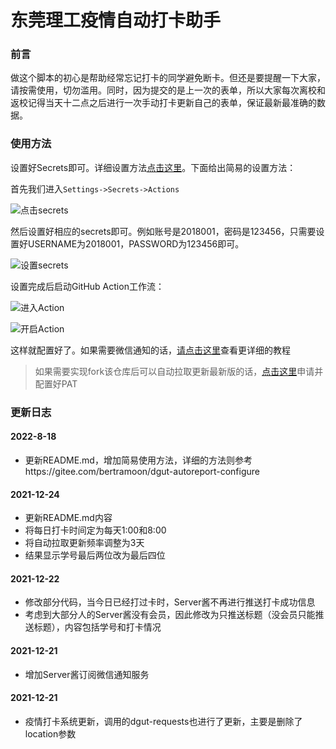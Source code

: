 # 东莞理工疫情自动打卡助手

### 前言
做这个脚本的初心是帮助经常忘记打卡的同学避免断卡。但还是要提醒一下大家，请按需使用，切勿滥用。同时，因为提交的是上一次的表单，所以大家每次离校和返校记得当天十二点之后进行一次手动打卡更新自己的表单，保证最新最准确的数据。


### 使用方法
设置好Secrets即可。详细设置方法[点击这里](https://gitee.com/bertramoon/dgut-autoreport-configure)。下面给出简易的设置方法：

首先我们进入`Settings->Secrets->Actions`

![点击secrets](https://gitee.com/bertramoon/img/raw/master/Auto_Report/%E8%AE%BE%E7%BD%AEsecrets.png)


然后设置好相应的secrets即可。例如账号是2018001，密码是123456，只需要设置好USERNAME为2018001，PASSWORD为123456即可。

![设置secrets](https://img-blog.csdnimg.cn/706476d5d770472c8aa472383602cce6.png)

设置完成后启动GitHub Action工作流：

![进入Action](https://img-blog.csdnimg.cn/829ab2c53b0d49bf95daa68fe5f5d0b2.png)

![开启Action](https://img-blog.csdnimg.cn/9a243b9d9d4c420d9a1039872f87c64e.png)

这样就配置好了。如果需要微信通知的话，[请点击这里](https://gitee.com/bertramoon/dgut-autoreport-configure)查看更详细的教程

> 如果需要实现fork该仓库后可以自动拉取更新最新版的话，[点击这里](https://gitee.com/miranda0111/JDscret/blob/main/backup/reposync.md#%E7%94%B3%E8%AF%B7pat)申请并配置好PAT


### 更新日志

#### 2022-8-18
- 更新README.md，增加简易使用方法，详细的方法则参考https://gitee.com/bertramoon/dgut-autoreport-configure

#### 2021-12-24
- 更新README.md内容
- 将每日打卡时间定为每天1:00和8:00
- 将自动拉取更新频率调整为3天
- 结果显示学号最后两位改为最后四位

#### 2021-12-22
- 修改部分代码，当今日已经打过卡时，Server酱不再进行推送打卡成功信息
- 考虑到大部分人的Server酱没有会员，因此修改为只推送标题（没会员只能推送标题），内容包括学号和打卡情况

#### 2021-12-21
- 增加Server酱订阅微信通知服务

#### 2021-12-21
- 疫情打卡系统更新，调用的dgut-requests也进行了更新，主要是删除了location参数
